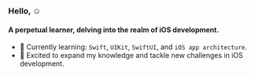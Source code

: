 ### Hello, ☺

#### A perpetual learner, delving into the realm of iOS development.
- 📱 Currently learning: `Swift`, `UIKit`, `SwiftUI`, and `iOS app architecture`.
- 🌱 Excited to expand my knowledge and tackle new challenges in iOS development.



<!---
soyt0fu/soyt0fu is a ✨ special ✨ repository because its `README.md` (this file) appears on your GitHub profile.
You can click the Preview link to take a look at your changes.
--->
